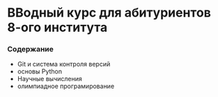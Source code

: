 # ВВодный курс для абитуриентов 8-ого института

### Содержание
- Git и система контроля версий
- основы Python
- Научные вычисления
- олимпиадное програмирование
